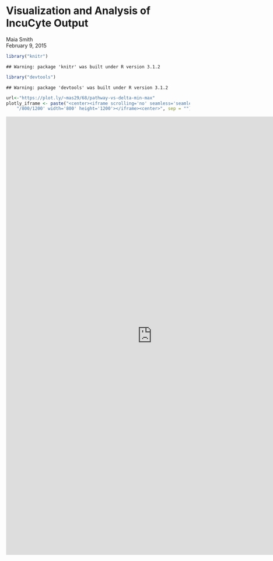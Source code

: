 # Visualization and Analysis of IncuCyte Output
Maia Smith  
February 9, 2015  


```r
library("knitr")
```

```
## Warning: package 'knitr' was built under R version 3.1.2
```

```r
library("devtools")
```

```
## Warning: package 'devtools' was built under R version 3.1.2
```

```r
url<-"https://plot.ly/~mas29/68/pathway-vs-delta-min-max" 
plotly_iframe <- paste("<center><iframe scrolling='no' seamless='seamless' style='border:none' src='", url, 
    "/800/1200' width='800' height='1200'></iframe><center>", sep = "")
```
<center><iframe scrolling='no' seamless='seamless' style='border:none' src='https://plot.ly/~mas29/68/pathway-vs-delta-min-max/800/1200' width='800' height='1200'></iframe><center>

